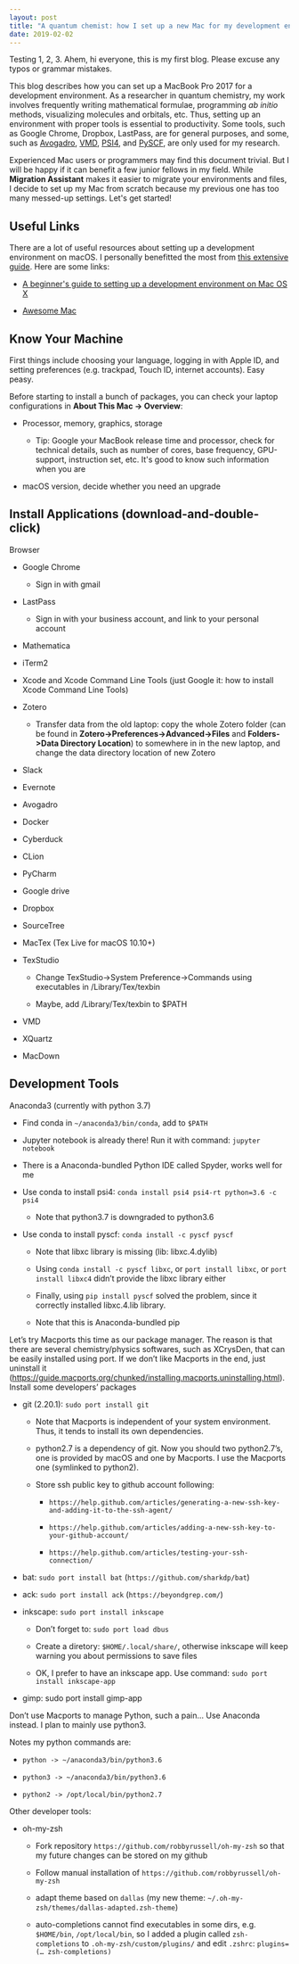 ```yaml
---
layout: post
title: "A quantum chemist: how I set up a new Mac for my development environment"
date: 2019-02-02
---
```

Testing 1, 2, 3. Ahem, hi everyone, this is my first blog. Please excuse any typos or grammar mistakes. 

This blog describes how you can set up a MacBook Pro 2017 for a development environment. As a researcher in quantum chemistry, my work involves frequently writing mathematical formulae, programming *ab initio* methods, visualizing molecules and orbitals, etc. Thus, setting up an environment with proper tools is essential to productivity. Some tools, such as Google Chrome, Dropbox, LastPass, are for general purposes, and some, such as [Avogadro](https://avogadro.cc/), [VMD](https://www.ks.uiuc.edu/Research/vmd/), [PSI4](http://www.psicode.org/developers.php), and [PySCF](https://github.com/pyscf/pyscf), are only used for my research.

Experienced Mac users or programmers may find this document trivial. But I will be happy if it can benefit a few junior fellows in my field. While **Migration Assistant** makes it easier to migrate your environments and files, I decide to set up my Mac from scratch because my previous one has too many messed-up settings. Let's get started!  

## Useful Links

There are a lot of useful resources about setting up a development environment on macOS. I personally benefitted the most from [this extensive guide](https://github.com/nicolashery/mac-dev-setup). Here are some links:

* [A beginner's guide to setting up a development environment on Mac OS X](https://github.com/nicolashery/mac-dev-setup)

* [Awesome Mac](https://github.com/jaywcjlove/awesome-mac)

## Know Your Machine

First things include choosing your language, logging in with Apple ID, and setting preferences (e.g. trackpad, Touch ID, internet accounts). Easy peasy. 

Before starting to install a bunch of packages, you can check your laptop configurations in **About This Mac -> Overview**:
    
* Processor, memory, graphics, storage
	
	* Tip: Google your MacBook release time and processor, check for technical details, such as number of cores, base frequency, GPU-support, instruction set, etc. It's good to know such information when you are 
    
* macOS version, decide whether you need an upgrade
        

## Install Applications (download-and-double-click)

Browser 

* Google Chrome
        
	* Sign in with gmail
    
* LastPass
	
	* Sign in with your business account, and link to your personal account
    
* Mathematica
    
* iTerm2

* Xcode and Xcode Command Line Tools (just Google it: how to install Xcode Command Line Tools)
    
* Zotero
	
	* Transfer data from the old laptop: copy the whole Zotero folder (can be found in **Zotero->Preferences->Advanced->Files** and **Folders->Data Directory Location**) to somewhere in in the new laptop, and change the data directory location of new Zotero 
    
* Slack

* Evernote
    
* Avogadro
    
* Docker
    
* Cyberduck

* CLion

* PyCharm

* Google drive

* Dropbox

* SourceTree

* MacTex (Tex Live for macOS 10.10+)

* TexStudio
    
    * Change TexStudio->System Preference->Commands using executables in /Library/Tex/texbin
    
    * Maybe, add /Library/Tex/texbin to $PATH

* VMD

* XQuartz

* MacDown

## Development Tools

Anaconda3 (currently with python 3.7)

* Find conda in `~/anaconda3/bin/conda`, add to `$PATH`
    
* Jupyter notebook is already there! Run it with command: `jupyter notebook`
    
* There is a Anaconda-bundled Python IDE called Spyder, works well for me
    
* Use conda to install psi4: `conda install psi4 psi4-rt python=3.6 -c psi4`
       
    * Note that python3.7 is downgraded to python3.6

* Use conda to install pyscf: `conda install -c pyscf pyscf`
       
    * Note that libxc library is missing (lib: libxc.4.dylib)
        
    * Using `conda install -c pyscf libxc`, or `port install libxc`, or `port install libxc4` didn’t provide the libxc library either
        
    * Finally, using `pip install pyscf` solved the problem, since it correctly installed libxc.4.lib library.
            
    * Note that this is Anaconda-bundled pip

Let’s try Macports this time as our package manager. The reason is that there are several chemistry/physics softwares, such as XCrysDen, that can be easily installed using port. If we don’t like Macports in the end, just uninstall it (https://guide.macports.org/chunked/installing.macports.uninstalling.html). Install some developers’ packages

* git (2.20.1): `sudo port install git`
        
	* Note that Macports is independent of your system environment. Thus, it tends to install its own dependencies.
        
	* python2.7 is a dependency of git. Now you should two python2.7’s, one is provided by macOS and one by Macports. I use the Macports one (symlinked to python2).  
       
	* Store ssh public key to github account following:
            
		* `https://help.github.com/articles/generating-a-new-ssh-key-and-adding-it-to-the-ssh-agent/`
            
		* `https://help.github.com/articles/adding-a-new-ssh-key-to-your-github-account/`
            
		* `https://help.github.com/articles/testing-your-ssh-connection/`
    
* bat: `sudo port install bat` (`https://github.com/sharkdp/bat`)
   
* ack: `sudo port install ack` (`https://beyondgrep.com/`)
   
* inkscape: `sudo port install inkscape`
        
	* Don’t forget to: `sudo port load dbus` 
        
	* Create a diretory: `$HOME/.local/share/`, otherwise inkscape will keep warning you about permissions to save files
        
	* OK, I prefer to have an inkscape app. Use command: `sudo port install inkscape-app`
    
* gimp: sudo port install gimp-app
    
Don’t use Macports to manage Python, such a pain... Use Anaconda instead. I plan to mainly use python3.
        
Notes my python commands are:
	
* `python -> ~/anaconda3/bin/python3.6`
	
* `python3 -> ~/anaconda3/bin/python3.6`
	
* `python2 -> /opt/local/bin/python2.7`

Other developer tools:

* oh-my-zsh
        
	* Fork repository `https://github.com/robbyrussell/oh-my-zsh` so that my future changes can be stored on my github
        
	* Follow manual installation of `https://github.com/robbyrussell/oh-my-zsh`
        
	* adapt theme based on `dallas` (my new theme: `~/.oh-my-zsh/themes/dallas-adapted.zsh-theme`)
        
	* auto-completions cannot find executables in some dirs, e.g. `$HOME/bin`, `/opt/local/bin`, so I added a plugin called `zsh-completions` to `.oh-my-zsh/custom/plugins/` and edit `.zshrc`: `plugins=(… zsh-completions)`
